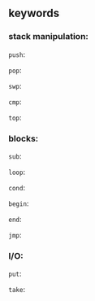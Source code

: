 ## keywords
### stack manipulation:

``` push ```:

``` pop ```:

``` swp ```:

``` cmp ```: 

``` top ```:

### blocks:

``` sub ```:

``` loop ```:

``` cond ```:

``` begin ```:

``` end ```:

``` jmp ```:

### I/O:

``` put ```:

``` take ```:
